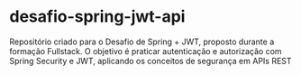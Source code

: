 # desafio-spring-jwt-api
Repositório criado para o Desafio de Spring + JWT, proposto durante a formação Fullstack. O objetivo é praticar autenticação e autorização com Spring Security e JWT, aplicando os conceitos de segurança em APIs REST
